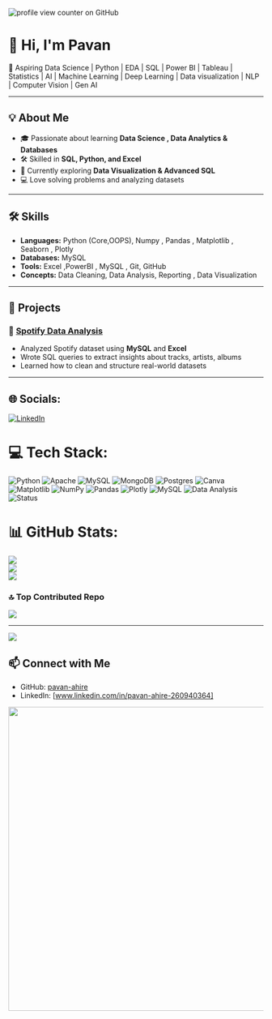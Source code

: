 ![profile view counter on GitHub](https://komarev.com/ghpvc/?username=pavan-ahire)
# 👋 Hi, I'm Pavan  

🚀 Aspiring Data Science | Python | EDA | SQL | Power BI | Tableau | Statistics | AI | Machine Learning | Deep Learning | Data visualization | NLP | Computer Vision | Gen AI  

---

## 💡 About Me  
- 🎓 Passionate about learning **Data Science , Data Analytics & Databases**  
- 🛠️ Skilled in **SQL, Python, and Excel**  
- 🌱 Currently exploring **Data Visualization & Advanced SQL**  
- 💻 Love solving problems and analyzing datasets  

---

## 🛠️ Skills  
- **Languages:** Python (Core,OOPS), Numpy , Pandas , Matplotlib , Seaborn , Plotly   
- **Databases:** MySQL   
- **Tools:** Excel ,PowerBI , MySQL , Git, GitHub  
- **Concepts:** Data Cleaning, Data Analysis, Reporting , Data Visualization

---

## 📂 Projects  

### 🎵 [Spotify Data Analysis](https://github.com/pavan-ahire/Spotify-Data-Analysis)  
- Analyzed Spotify dataset using **MySQL** and **Excel**  
- Wrote SQL queries to extract insights about tracks, artists, albums  
- Learned how to clean and structure real-world datasets  

---

## 🌐 Socials:
[![LinkedIn](https://img.shields.io/badge/LinkedIn-%230077B5.svg?logo=linkedin&logoColor=white)](https://linkedin.com/in/www.linkedin.com/in/pavan-ahire-260940364) 

# 💻 Tech Stack:
![Python](https://img.shields.io/badge/python-3670A0?style=for-the-badge&logo=python&logoColor=ffdd54) ![Apache](https://img.shields.io/badge/apache-%23D42029.svg?style=for-the-badge&logo=apache&logoColor=white) ![MySQL](https://img.shields.io/badge/mysql-4479A1.svg?style=for-the-badge&logo=mysql&logoColor=white) ![MongoDB](https://img.shields.io/badge/MongoDB-%234ea94b.svg?style=for-the-badge&logo=mongodb&logoColor=white) ![Postgres](https://img.shields.io/badge/postgres-%23316192.svg?style=for-the-badge&logo=postgresql&logoColor=white) ![Canva](https://img.shields.io/badge/Canva-%2300C4CC.svg?style=for-the-badge&logo=Canva&logoColor=white) ![Matplotlib](https://img.shields.io/badge/Matplotlib-%23ffffff.svg?style=for-the-badge&logo=Matplotlib&logoColor=black) ![NumPy](https://img.shields.io/badge/numpy-%23013243.svg?style=for-the-badge&logo=numpy&logoColor=white) ![Pandas](https://img.shields.io/badge/pandas-%23150458.svg?style=for-the-badge&logo=pandas&logoColor=white) ![Plotly](https://img.shields.io/badge/Plotly-%233F4F75.svg?style=for-the-badge&logo=plotly&logoColor=white)
![MySQL](https://img.shields.io/badge/Database-MySQL-blue?logo=mysql)
![Data Analysis](https://img.shields.io/badge/Focus-Data%20Analysis-brightgreen)
![Status](https://img.shields.io/badge/Project-Completed-success)
# 📊 GitHub Stats:
![](https://github-readme-stats.vercel.app/api?username=pavan-ahire&theme=merko&hide_border=true&include_all_commits=false&count_private=false)<br/>
![](https://nirzak-streak-stats.vercel.app/?user=pavan-ahire&theme=merko&hide_border=true)<br/>
![](https://github-readme-stats.vercel.app/api/top-langs/?username=pavan-ahire&theme=merko&hide_border=true&include_all_commits=false&count_private=false&layout=compact)

### 🔝 Top Contributed Repo
![](https://github-contributor-stats.vercel.app/api?username=pavan-ahire&limit=5&theme=dark&combine_all_yearly_contributions=true)

---
[![](https://visitcount.itsvg.in/api?id=pavan-ahire&icon=0&color=0)](https://visitcount.itsvg.in)

<!-- Proudly created with GPRM ( https://gprm.itsvg.in ) -->




## 📫 Connect with Me  
- GitHub: [pavan-ahire](https://github.com/pavan-ahire)  
- LinkedIn: [www.linkedin.com/in/pavan-ahire-260940364]

 <p align="center">
  <img src="https://media.giphy.com/media/du3J3cXyzhj75IOgvA/giphy.gif" width="600"/>
</p>

